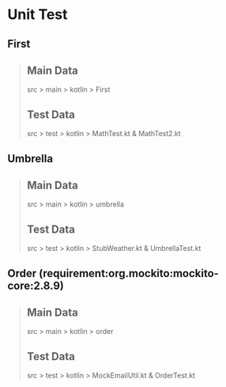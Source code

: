 # Unit Test
## First
> ## Main Data
> src > main > kotlin > First
> ## Test Data
> src > test > kotlin > MathTest.kt & MathTest2.kt

## Umbrella
> ## Main Data
> src > main > kotlin > umbrella
> ## Test Data
> src > test > kotlin > StubWeather.kt & UmbrellaTest.kt

## Order (requirement:org.mockito:mockito-core:2.8.9)
> ## Main Data
> src > main > kotlin > order
> ## Test Data
> src > test > kotlin > MockEmailUtil.kt & OrderTest.kt
